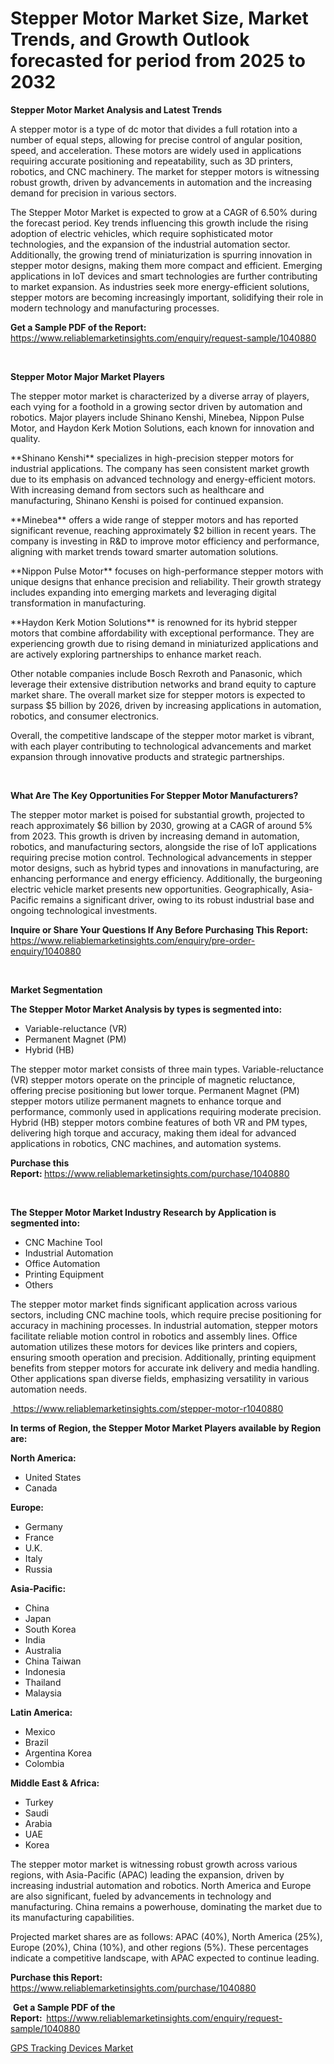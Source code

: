 <p><h1>Stepper Motor Market Size, Market Trends, and Growth Outlook forecasted for period from 2025 to 2032</h1></p><p><strong>Stepper Motor Market Analysis and Latest Trends</strong></p>
<p><p>A stepper motor is a type of dc motor that divides a full rotation into a number of equal steps, allowing for precise control of angular position, speed, and acceleration. These motors are widely used in applications requiring accurate positioning and repeatability, such as 3D printers, robotics, and CNC machinery. The market for stepper motors is witnessing robust growth, driven by advancements in automation and the increasing demand for precision in various sectors.</p><p>The Stepper Motor Market is expected to grow at a CAGR of 6.50% during the forecast period. Key trends influencing this growth include the rising adoption of electric vehicles, which require sophisticated motor technologies, and the expansion of the industrial automation sector. Additionally, the growing trend of miniaturization is spurring innovation in stepper motor designs, making them more compact and efficient. Emerging applications in IoT devices and smart technologies are further contributing to market expansion. As industries seek more energy-efficient solutions, stepper motors are becoming increasingly important, solidifying their role in modern technology and manufacturing processes.</p></p>
<p><strong>Get a Sample PDF of the Report:&nbsp;</strong> <a href="https://www.reliablemarketinsights.com/enquiry/request-sample/1040880?utm_campaign=3293&utm_medium=2&utm_source=Github&utm_content=ia&utm_term=08042025&utm_id=stepper-motor">https://www.reliablemarketinsights.com/enquiry/request-sample/1040880</a></p>
<p>&nbsp;</p>
<p><strong>Stepper Motor Major Market Players</strong></p>
<p><p>The stepper motor market is characterized by a diverse array of players, each vying for a foothold in a growing sector driven by automation and robotics. Major players include Shinano Kenshi, Minebea, Nippon Pulse Motor, and Haydon Kerk Motion Solutions, each known for innovation and quality.</p><p>**Shinano Kenshi** specializes in high-precision stepper motors for industrial applications. The company has seen consistent market growth due to its emphasis on advanced technology and energy-efficient motors. With increasing demand from sectors such as healthcare and manufacturing, Shinano Kenshi is poised for continued expansion.</p><p>**Minebea** offers a wide range of stepper motors and has reported significant revenue, reaching approximately $2 billion in recent years. The company is investing in R&D to improve motor efficiency and performance, aligning with market trends toward smarter automation solutions.</p><p>**Nippon Pulse Motor** focuses on high-performance stepper motors with unique designs that enhance precision and reliability. Their growth strategy includes expanding into emerging markets and leveraging digital transformation in manufacturing.</p><p>**Haydon Kerk Motion Solutions** is renowned for its hybrid stepper motors that combine affordability with exceptional performance. They are experiencing growth due to rising demand in miniaturized applications and are actively exploring partnerships to enhance market reach.</p><p>Other notable companies include Bosch Rexroth and Panasonic, which leverage their extensive distribution networks and brand equity to capture market share. The overall market size for stepper motors is expected to surpass $5 billion by 2026, driven by increasing applications in automation, robotics, and consumer electronics.</p><p>Overall, the competitive landscape of the stepper motor market is vibrant, with each player contributing to technological advancements and market expansion through innovative products and strategic partnerships.</p></p>
<p>&nbsp;</p>
<p><strong>What Are The Key Opportunities For Stepper Motor Manufacturers?</strong></p>
<p><p>The stepper motor market is poised for substantial growth, projected to reach approximately $6 billion by 2030, growing at a CAGR of around 5% from 2023. This growth is driven by increasing demand in automation, robotics, and manufacturing sectors, alongside the rise of IoT applications requiring precise motion control. Technological advancements in stepper motor designs, such as hybrid types and innovations in manufacturing, are enhancing performance and energy efficiency. Additionally, the burgeoning electric vehicle market presents new opportunities. Geographically, Asia-Pacific remains a significant driver, owing to its robust industrial base and ongoing technological investments.</p></p>
<p><strong>Inquire or Share Your Questions If Any Before Purchasing This Report:</strong> <a href="https://www.reliablemarketinsights.com/enquiry/pre-order-enquiry/1040880?utm_campaign=3293&utm_medium=2&utm_source=Github&utm_content=ia&utm_term=08042025&utm_id=stepper-motor">https://www.reliablemarketinsights.com/enquiry/pre-order-enquiry/1040880</a></p>
<p>&nbsp;</p>
<p><strong>Market Segmentation</strong></p>
<p><strong>The Stepper Motor Market Analysis by types is segmented into:</strong></p>
<p><ul><li>Variable-reluctance (VR)</li><li>Permanent Magnet (PM)</li><li>Hybrid (HB)</li></ul></p>
<p><p>The stepper motor market consists of three main types. Variable-reluctance (VR) stepper motors operate on the principle of magnetic reluctance, offering precise positioning but lower torque. Permanent Magnet (PM) stepper motors utilize permanent magnets to enhance torque and performance, commonly used in applications requiring moderate precision. Hybrid (HB) stepper motors combine features of both VR and PM types, delivering high torque and accuracy, making them ideal for advanced applications in robotics, CNC machines, and automation systems.</p></p>
<p><strong>Purchase this Report:&nbsp;</strong><a href="https://www.reliablemarketinsights.com/purchase/1040880?utm_campaign=3293&utm_medium=2&utm_source=Github&utm_content=ia&utm_term=08042025&utm_id=stepper-motor">https://www.reliablemarketinsights.com/purchase/1040880</a></p>
<p>&nbsp;</p>
<p><strong>The Stepper Motor Market Industry Research by Application is segmented into:</strong></p>
<p><ul><li>CNC Machine Tool</li><li>Industrial Automation</li><li>Office Automation</li><li>Printing Equipment</li><li>Others</li></ul></p>
<p><p>The stepper motor market finds significant application across various sectors, including CNC machine tools, which require precise positioning for accuracy in machining processes. In industrial automation, stepper motors facilitate reliable motion control in robotics and assembly lines. Office automation utilizes these motors for devices like printers and copiers, ensuring smooth operation and precision. Additionally, printing equipment benefits from stepper motors for accurate ink delivery and media handling. Other applications span diverse fields, emphasizing versatility in various automation needs.</p></p>
<p><a href="https://www.reliablemarketinsights.com/stepper-motor-r1040880?utm_campaign=3293&utm_medium=2&utm_source=Github&utm_content=ia&utm_term=08042025&utm_id=stepper-motor">&nbsp;https://www.reliablemarketinsights.com/stepper-motor-r1040880</a></p>
<p><strong>In terms of Region, the Stepper Motor Market Players available by Region are:</strong></p>
<p>
    <p> <strong> North America: </strong>
        <ul>
            <li>United States</li>
            <li>Canada</li>
        </ul>
        </p> 
    <p> <strong> Europe: </strong>
        <ul>
            <li>Germany</li>
            <li>France</li>
            <li>U.K.</li>
            <li>Italy</li>
            <li>Russia</li>
        </ul>
        </p> 
    <p> <strong> Asia-Pacific: </strong>
        <ul>
            <li>China</li>
            <li>Japan</li>
            <li>South Korea</li>
            <li>India</li>
            <li>Australia</li>
            <li>China Taiwan</li>
            <li>Indonesia</li>
            <li>Thailand</li>
            <li>Malaysia</li>
        </ul>
        </p> 
    <p> <strong> Latin America: </strong>
        <ul>
            <li>Mexico</li>
            <li>Brazil</li>
            <li>Argentina Korea</li>
            <li>Colombia</li>
        </ul>
        </p> 
    <p> <strong> Middle East & Africa: </strong>
        <ul>
            <li>Turkey</li>
            <li>Saudi</li>
            <li>Arabia</li>
            <li>UAE</li>
            <li>Korea</li>
        </ul>
    </p>
    </p>
<p><p>The stepper motor market is witnessing robust growth across various regions, with Asia-Pacific (APAC) leading the expansion, driven by increasing industrial automation and robotics. North America and Europe are also significant, fueled by advancements in technology and manufacturing. China remains a powerhouse, dominating the market due to its manufacturing capabilities. </p><p>Projected market shares are as follows: APAC (40%), North America (25%), Europe (20%), China (10%), and other regions (5%). These percentages indicate a competitive landscape, with APAC expected to continue leading.</p></p>
<p><strong>Purchase this Report: </strong><a href="https://www.reliablemarketinsights.com/purchase/1040880?utm_campaign=3293&utm_medium=2&utm_source=Github&utm_content=ia&utm_term=08042025&utm_id=stepper-motor">https://www.reliablemarketinsights.com/purchase/1040880</a></p>
<p>&nbsp;<strong>Get a Sample PDF of the Report:&nbsp;&nbsp;</strong><a href="https://www.reliablemarketinsights.com/enquiry/request-sample/1040880?utm_campaign=3293&utm_medium=2&utm_source=Github&utm_content=ia&utm_term=08042025&utm_id=stepper-motor">https://www.reliablemarketinsights.com/enquiry/request-sample/1040880</a></p>
<p><strong></strong></p>
<p><p><a href="https://github.com/vigoseiler/Market-Research-Report-List-1/blob/main/gps-tracking-devices-market.md?utm_campaign=3293&utm_medium=2&utm_source=Github&utm_content=ia&utm_term=08042025&utm_id=stepper-motor">GPS Tracking Devices Market</a></p></p>